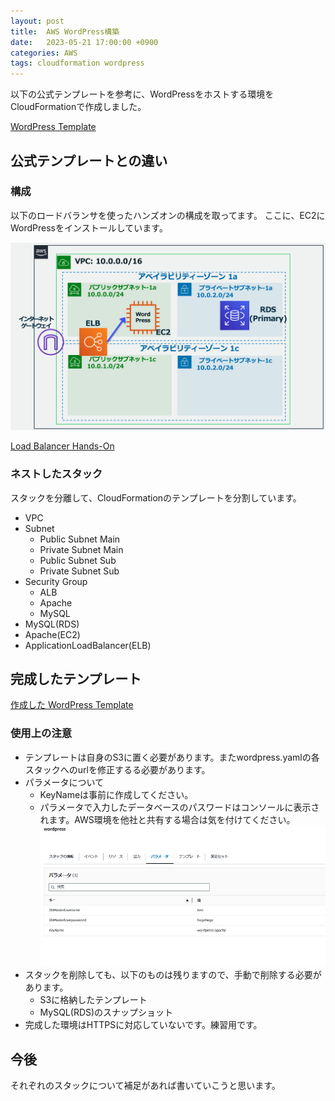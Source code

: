 ```yaml
---
layout: post
title:  AWS WordPress構築
date:   2023-05-21 17:00:00 +0900
categories: AWS
tags: cloudformation wordpress
---
```


以下の公式テンプレートを参考に、WordPressをホストする環境をCloudFormationで作成しました。

[WordPress Template](https://cloudformation-templates-ap-northeast-1.s3.ap-northeast-1.amazonaws.com/WordPress_Single_Instance.template)

## 公式テンプレートとの違い

### 構成

以下のロードバランサを使ったハンズオンの構成を取ってます。
ここに、EC2にWordPressをインストールしています。

![wordpress composition](/assets/images/image-2023-05-21-wordpress-composition.png)

[Load Balancer Hands-On](https://catalog.us-east-1.prod.workshops.aws/workshops/47782ec0-8e8c-41e8-b873-9da91e822b36/ja-JP/hands-on/phase4)

### ネストしたスタック

スタックを分離して、CloudFormationのテンプレートを分割しています。

* VPC
* Subnet
  * Public Subnet Main
  * Private Subnet Main
  * Public Subnet Sub
  * Private Subnet Sub
* Security Group
  * ALB
  * Apache
  * MySQL
* MySQL(RDS)
* Apache(EC2)
* ApplicationLoadBalancer(ELB)

## 完成したテンプレート

[作成した WordPress Template](https://github.com/ohmusso/ohmusso.github.io/tree/main/assets/src/aws/cloud_formation/wordpress)

### 使用上の注意

* テンプレートは自身のS3に置く必要があります。またwordpress.yamlの各スタックへのurlを修正するる必要があります。
* パラメータについて
  * KeyNameは事前に作成してください。
  * パラメータで入力したデータベースのパスワードはコンソールに表示されます。AWS環境を他社と共有する場合は気を付けてください。
    ![wordpress composition](/assets/images/image-2023-05-21-wordpress-parameter.png)
* スタックを削除しても、以下のものは残りますので、手動で削除する必要があります。
  * S3に格納したテンプレート
  * MySQL(RDS)のスナップショット
* 完成した環境はHTTPSに対応していないです。練習用です。

## 今後

それぞれのスタックについて補足があれば書いていこうと思います。
